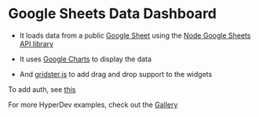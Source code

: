 # Google Sheets Data Dashboard

- It loads data from a public [Google Sheet](https://docs.google.com/spreadsheets/d/1wz29qFmSVUoUpcxZzwPgyamrfXTjN8cnqydPW8N6XAg/edit?usp=sharing) using the [Node Google Sheets API library](https://github.com/samcday/node-google-spreadsheets)

- It uses [Google Charts](https://developers.google.com/chart/) to display the data

- And [gridster.js](http://gridster.net) to add drag and drop support to the widgets

To add auth, see [this](https://github.com/samcday/node-google-spreadsheets)

For more HyperDev examples, check out the [Gallery](https://hyperdev.com/community/)